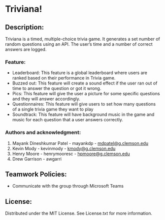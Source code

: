 # Triviana!

## Description:

Triviana is a timed, multiple-choice trivia game. It generates a set number of random questions using an API. The user’s time and a number of correct answers are logged. 

### Feature: 

- Leaderboard: This feature is a global leaderboard where users are ranked based on their performance in Trivia game.
- Buzzed out: This feature will create a sound effect if the user ran out of time to answer the question or got it wrong.
- Pics: This feature will give the user a picture for some specific questions and they will answer accordingly.
- Questionnaires: This feature will give users to set how many questions of a single trivia game they want to play
- Soundtrack: This feature will have background music in the game and music for each question that a user answers correctly. 

### Authors and acknowledgment:

1. Mayank Dineshkumar Patel - mayankdp - mdpatel@g.clemson.edu
2. Kevin Mody - kevinmody - kmody@g.clemson.edu
3. Henry Moore - henrymooresc - hpmoore@g.clemson.edu
4. Drew Garrison - awgarri

## Teamwork Policies:

- Communicate with the group through Microsoft Teams

## License:

Distributed under the MIT License. See License.txt for more information.

